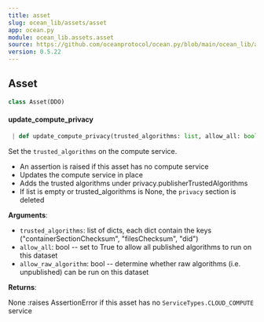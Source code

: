 ```yaml
---
title: asset
slug: ocean_lib/assets/asset
app: ocean.py
module: ocean_lib.assets.asset
source: https://github.com/oceanprotocol/ocean.py/blob/main/ocean_lib/assets/asset.py
version: 0.5.22
---
```

## Asset

```python
class Asset(DDO)
```

#### update\_compute\_privacy

```python
 | def update_compute_privacy(trusted_algorithms: list, allow_all: bool, allow_raw_algorithm: bool)
```

Set the `trusted_algorithms` on the compute service.

- An assertion is raised if this asset has no compute service
- Updates the compute service in place
- Adds the trusted algorithms under privacy.publisherTrustedAlgorithms
- If list is empty or trusted_algorithms is None, the `privacy` section is deleted

**Arguments**:

- `trusted_algorithms`: list of dicts, each dict contain the keys
("containerSectionChecksum", "filesChecksum", "did")
- `allow_all`: bool -- set to True to allow all published algorithms to run on this dataset
- `allow_raw_algorithm`: bool -- determine whether raw algorithms (i.e. unpublished) can be run on this dataset

**Returns**:

None
:raises AssertionError if this asset has no `ServiceTypes.CLOUD_COMPUTE` service

